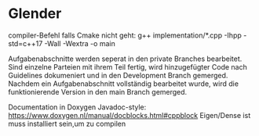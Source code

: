 # Glender

compiler-Befehl falls Cmake nicht geht: 
g++ implementation/*.cpp -Ihpp -std=c++17 -Wall -Wextra -o main

Aufgabenabschnitte werden seperat in den private Branches bearbeitet. Sind einzelne Parteien mit ihrem Teil fertig, wird hinzugefügter Code nach Guidelines dokumeniert und in den Development Branch gemerged.
Nachdem ein Aufgabenabschnitt vollständig bearbeitet wurde, wird die funktionierende Version in den main Branch gemerged.

Documentation in Doxygen Javadoc-style:
https://www.doxygen.nl/manual/docblocks.html#cppblock
Eigen/Dense ist muss installiert sein,um zu compilen
